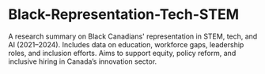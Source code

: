 # Black-Representation-Tech-STEM
A research summary on Black Canadians' representation in STEM, tech, and AI (2021–2024). Includes data on education, workforce gaps, leadership roles, and inclusion efforts. Aims to support equity, policy reform, and inclusive hiring in Canada’s innovation sector.
